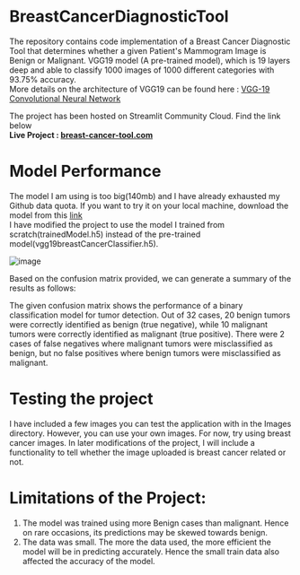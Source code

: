 # **BreastCancerDiagnosticTool**
The repository contains code implementation of a Breast Cancer Diagnostic Tool that determines whether a given Patient's Mammogram Image is Benign or Malignant.
VGG19 model (A pre-trained model), which is 19 layers deep and able to classify 1000 images of 1000 different categories with 93.75% accuracy.<br />
More details on the architecture of VGG19 can be found here : [VGG-19 Convolutional Neural Network
](https://blog.techcraft.org/vgg-19-convolutional-neural-network/) <br />

The project has been hosted on Streamlit Community Cloud. Find the link below <br />
  **Live Project : [breast-cancer-tool.com](https://johnthuo1-breast-cancer-tool-streamapp-647vh4.streamlit.app/)** <br/>
 
 # Model Performance 
 The model I am using is too big(140mb) and I have already exhausted my Github data quota. If you want to try it on your local machine,
 download the model from this [link](https://drive.google.com/file/d/1-T5H_8jIqT0VTvQZYLAWucx3gRcapny_/view?usp=sharing) <br />
 I have modified the project to use the model I trained from scratch(trainedModel.h5) instead of the pre-trained  model(vgg19breastCancerClassifier.h5).
 
  ![image](https://user-images.githubusercontent.com/108690517/236889935-f8a160ec-2379-4730-85dd-838200d36066.png)


Based on the confusion matrix provided, we can generate a summary of the results as follows:  <br />

The given confusion matrix shows the performance of a binary classification model for tumor detection. Out of 32 cases, 20 benign tumors were correctly identified as benign (true negative), while 10 malignant tumors were correctly identified as malignant (true positive). There were 2 cases of false negatives where malignant tumors were misclassified as benign, but no false positives where benign tumors were misclassified as malignant. <br />
  
# **Testing the project**
I have included a few images you can test the application with in the Images directory. However, you can use your own images. For now, try using breast cancer images. 
In later modifications of the project, I will include a functionality to tell whether the image uploaded is breast cancer related or not. 

  # **Limitations of the Project:**
1. The model was trained using more Benign cases than malignant. Hence on rare occasions, its predictions may be skewed towards benign.
2. The data was small. The more the data used, the more efficient the model will be in predicting accurately. Hence the small train data also affected the accuracy of the model.
  

  
 
